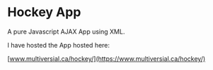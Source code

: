 # Hockey App
A pure Javascript AJAX App using XML.

I have hosted the App hosted here:

  [www.multiversial.ca/hockey/](https://www.multiversial.ca/hockey/)
